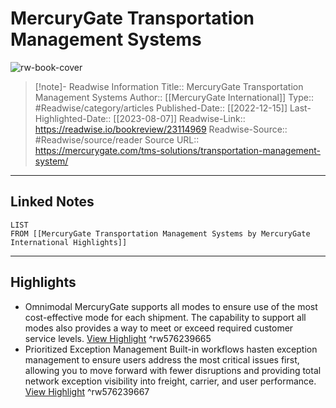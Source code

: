 # MercuryGate Transportation Management Systems

![rw-book-cover](https://mercurygate.com/wp-content/uploads/2021/10/MGTMSPage.png)
<br>
>[!note]- Readwise Information
>Title:: MercuryGate Transportation Management Systems
>Author:: [[MercuryGate International]]
>Type:: #Readwise/category/articles
>Published-Date:: [[2022-12-15]]
>Last-Highlighted-Date:: [[2023-08-07]]
>Readwise-Link:: https://readwise.io/bookreview/23114969
>Readwise-Source:: #Readwise/source/reader
>Source URL:: https://mercurygate.com/tms-solutions/transportation-management-system/
--- 

## Linked Notes
```dataview
LIST
FROM [[MercuryGate Transportation Management Systems by MercuryGate International Highlights]]
```

---

## Highlights
- Omnimodal
  MercuryGate supports all modes to ensure use of the most cost-effective mode for each shipment. The capability to support all modes also provides a way to meet or exceed required customer service levels. [View Highlight](https://readwise.io/open/576239665) ^rw576239665
- Prioritized Exception Management
  Built-in workflows hasten exception management to ensure users address the most critical issues first, allowing you to move forward with fewer disruptions and providing total network exception visibility into freight, carrier, and user performance. [View Highlight](https://readwise.io/open/576239667) ^rw576239667
